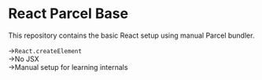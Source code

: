 # React Parcel Base

This repository contains the basic React setup using manual Parcel bundler.

->`React.createElement`  
->No JSX  
->Manual setup for learning internals  

